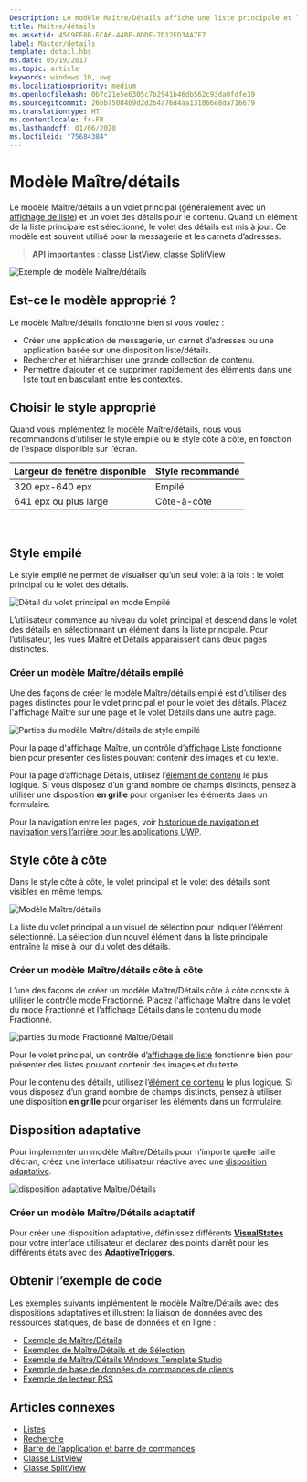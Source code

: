 ```yaml
---
Description: Le modèle Maître/Détails affiche une liste principale et les détails de l’élément actuellement sélectionné. Ce modèle est souvent utilisé pour les listes/carnets d’adresse de messagerie et de contacts.
title: Maître/détails
ms.assetid: 45C9FE8B-ECA6-44BF-8DDE-7D12ED34A7F7
label: Master/details
template: detail.hbs
ms.date: 05/19/2017
ms.topic: article
keywords: windows 10, uwp
ms.localizationpriority: medium
ms.openlocfilehash: 0b7c21e5e6305c7b2941b46db562c93da0fdfe39
ms.sourcegitcommit: 26bb75084b9d2d2b4a76d4aa131066e8da716679
ms.translationtype: HT
ms.contentlocale: fr-FR
ms.lasthandoff: 01/06/2020
ms.locfileid: "75684384"
---
```

# <a name="masterdetails-pattern"></a>Modèle Maître/détails

 

Le modèle Maître/détails a un volet principal (généralement avec un [affichage de liste](lists.md)) et un volet des détails pour le contenu. Quand un élément de la liste principale est sélectionné, le volet des détails est mis à jour. Ce modèle est souvent utilisé pour la messagerie et les carnets d’adresses.

> **API importantes** : [classe ListView](https://docs.microsoft.com/uwp/api/Windows.UI.Xaml.Controls.ListView), [classe SplitView](https://docs.microsoft.com/uwp/api/windows.ui.xaml.controls.splitview)

![Exemple de modèle Maître/détails](images/HIGSecOne_MasterDetail.png)

## <a name="is-this-the-right-pattern"></a>Est-ce le modèle approprié ?

Le modèle Maître/détails fonctionne bien si vous voulez :

-   Créer une application de messagerie, un carnet d’adresses ou une application basée sur une disposition liste/détails.
-   Rechercher et hiérarchiser une grande collection de contenu.
-   Permettre d’ajouter et de supprimer rapidement des éléments dans une liste tout en basculant entre les contextes.

## <a name="choose-the-right-style"></a>Choisir le style approprié

Quand vous implémentez le modèle Maître/détails, nous vous recommandons d’utiliser le style empilé ou le style côte à côte, en fonction de l’espace disponible sur l’écran.

| Largeur de fenêtre disponible | Style recommandé |
|------------------------|-------------------|
| 320 epx-640 epx        | Empilé           |
| 641 epx ou plus large       | Côte-à-côte      |

 
## <a name="stacked-style"></a>Style empilé

Le style empilé ne permet de visualiser qu’un seul volet à la fois : le volet principal ou le volet des détails.

![Détail du volet principal en mode Empilé](images/patterns-md-stacked.png)

L’utilisateur commence au niveau du volet principal et descend dans le volet des détails en sélectionnant un élément dans la liste principale. Pour l’utilisateur, les vues Maître et Détails apparaissent dans deux pages distinctes.

### <a name="create-a-stacked-masterdetails-pattern"></a>Créer un modèle Maître/détails empilé

Une des façons de créer le modèle Maître/détails empilé est d’utiliser des pages distinctes pour le volet principal et pour le volet des détails. Placez l'affichage Maître sur une page et le volet Détails dans une autre page.

![Parties du modèle Maître/détails de style empilé](images/patterns-md-stacked-parts.png)

Pour la page d'affichage Maître, un contrôle d’[affichage Liste](lists.md) fonctionne bien pour présenter des listes pouvant contenir des images et du texte. 

Pour la page d’affichage Détails, utilisez l’[élément de contenu](../layout/layout-panels.md) le plus logique. Si vous disposez d’un grand nombre de champs distincts, pensez à utiliser une disposition **en grille** pour organiser les éléments dans un formulaire.

Pour la navigation entre les pages, voir [historique de navigation et navigation vers l’arrière pour les applications UWP](../basics/navigation-history-and-backwards-navigation.md).

## <a name="side-by-side-style"></a>Style côte à côte

Dans le style côte à côte, le volet principal et le volet des détails sont visibles en même temps.

![Modèle Maître/détails](images/patterns-masterdetail-400x227.png)

La liste du volet principal a un visuel de sélection pour indiquer l’élément sélectionné. La sélection d’un nouvel élément dans la liste principale entraîne la mise à jour du volet des détails.

### <a name="create-a-side-by-side-masterdetails-pattern"></a>Créer un modèle Maître/détails côte à côte

L’une des façons de créer un modèle Maître/Détails côte à côte consiste à utiliser le contrôle [mode Fractionné](split-view.md). Placez l'affichage Maître dans le volet du mode Fractionné et l’affichage Détails dans le contenu du mode Fractionné.

![parties du mode Fractionné Maître/Détail](images/patterns_md_splitview_parts.png)

Pour le volet principal, un contrôle d’[affichage de liste](lists.md) fonctionne bien pour présenter des listes pouvant contenir des images et du texte.

Pour le contenu des détails, utilisez l’[élément de contenu](../layout/layout-panels.md) le plus logique. Si vous disposez d’un grand nombre de champs distincts, pensez à utiliser une disposition **en grille** pour organiser les éléments dans un formulaire.

## <a name="adaptive-layout"></a>Disposition adaptative

Pour implémenter un modèle Maître/Détails pour n’importe quelle taille d’écran, créez une interface utilisateur réactive avec une [disposition adaptative](../layout/layouts-with-xaml.md).

![disposition adaptative Maître/Détails](images/patterns_masterdetail.png)

### <a name="create-an-adaptive-masterdetails-pattern"></a>Créer un modèle Maître/Détails adaptatif
Pour créer une disposition adaptative, définissez différents [**VisualStates**](https://docs.microsoft.com/uwp/api/windows.ui.xaml.visualstate) pour votre interface utilisateur et déclarez des points d’arrêt pour les différents états avec des [**AdaptiveTriggers**](https://docs.microsoft.com/uwp/api/Windows.UI.Xaml.AdaptiveTrigger).

## <a name="get-the-sample-code"></a>Obtenir l’exemple de code

Les exemples suivants implémentent le modèle Maître/Détails avec des dispositions adaptatives et illustrent la liaison de données avec des ressources statiques, de base de données et en ligne : 
- [Exemple de Maître/Détails](https://github.com/Microsoft/Windows-universal-samples/tree/master/Samples/XamlMasterDetail) 
- [Exemples de Maître/Détails et de Sélection](https://github.com/Microsoft/Windows-universal-samples/tree/master/Samples/XamlListView)
- [Exemple de Maître/Détails Windows Template Studio](https://github.com/Microsoft/WindowsTemplateStudio/tree/master/templates/Uwp/Pages/MasterDetail)
- [Exemple de base de données de commandes de clients](https://github.com/Microsoft/Windows-appsample-customers-orders-database)
- [Exemple de lecteur RSS](https://github.com/Microsoft/Windows-appsample-rssreader)

## <a name="related-articles"></a>Articles connexes

- [Listes](lists.md)
- [Recherche](search.md)
- [Barre de l’application et barre de commandes](app-bars.md)
- [Classe ListView](https://docs.microsoft.com/uwp/api/Windows.UI.Xaml.Controls.ListView)
- [Classe SplitView](https://docs.microsoft.com/uwp/api/windows.ui.xaml.controls.splitview)
